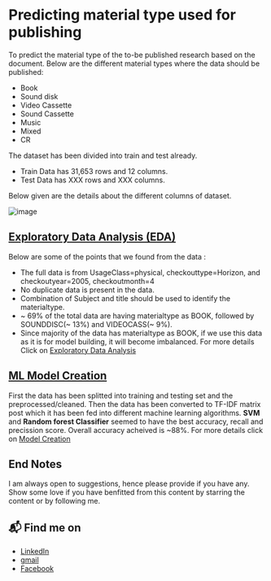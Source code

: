 
# Predicting material type used for publishing

To predict the material type of the to-be published research based on the document. Below are the different material types where the data should be published:
- Book
- Sound disk
- Video Cassette
- Sound Cassette
- Music
- Mixed
- CR

The dataset has been divided into train and test already.
- Train Data has 31,653 rows and 12 columns.
- Test Data has XXX rows and XXX columns. 

Below given are the details about the different columns of dataset.

![image](https://user-images.githubusercontent.com/32951163/132705201-eb909cc2-d9ba-4282-8c75-cff790587eef.png)


## [Exploratory Data Analysis (EDA)](https://github.com/susovanD/MaterialType-Prediction/blob/main/eda.py.ipynb)
Below are some of the points that we found from the data : 
- The full data is from UsageClass=physical, checkouttype=Horizon, and checkoutyear=2005, checkoutmonth=4
- No duplicate data is present in the data.
- Combination of Subject and title should be used to identify the materialtype.
- ~ 69% of the total data are having materialtype as BOOK, followed by SOUNDDISC(~ 13%) and VIDEOCASS(~ 9%).
- Since majority of the data has materialtype as BOOK, if we use this data as it is for model building, it will become imbalanced.
For more details Click on [Exploratory Data Analysis](https://github.com/susovanD/MaterialType-Prediction/blob/main/eda.py.ipynb)

## [ML Model Creation](https://github.com/susovanD/MaterialType-Prediction/blob/main/eda.py.ipynb)
First the data has been splitted into training and testing set and the preprocessed/cleaned. Then the data has been converted to TF-IDF matrix post which it has been fed into different machine learning algorithms. **SVM** and **Random forest Classifier** seemed to have the best accuracy, recall and precission score.
Overall accuracy acheived is ~88%. For more details click on [Model Creation](https://github.com/susovanD/MaterialType-Prediction/blob/main/eda.py.ipynb)

## End Notes
I am always open to suggestions, hence please provide if you have any.
Show some love if you have benfitted from this content by starring the content or by following me.

## 📬 Find me on
- [LinkedIn](www.linkedin.com/in/susovan-dey)
- [gmail](deysusovan93@gmail.com)
- [Facebook](https://www.facebook.com/susovan.dey.31)
